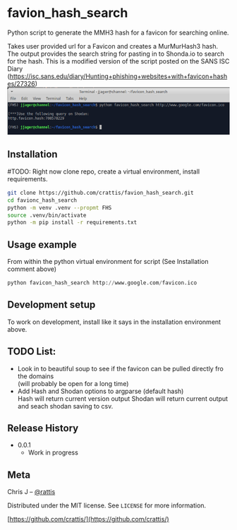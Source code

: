 # favion_hash_search
Python script to generate the MMH3 hash for a favicon for searching online.

Takes user provided url for a Favicon and creates a MurMurHash3 hash. The output provides the search string for pasting in to Shonda.io to search for the hash.
This is a modified version of the script posted on the SANS ISC Diary (https://isc.sans.edu/diary/Hunting+phishing+websites+with+favicon+hashes/27326)
![](header.png)

## Installation

#TODO: Right now clone repo, create a virtual environment, install requirements.

```sh
git clone https://github.com/crattis/favion_hash_search.git
cd favionc_hash_search
python -m venv .venv --propmt FHS
source .venv/bin/activate
python -m pip install -r requirements.txt
```

## Usage example
From within the python virtual environment for script (See Installation comment above)

```python
python favicon_hash_search http://www.google.com/favicon.ico
```

## Development setup


To work on development, install like it says in the installation environment above.

## TODO List:
* Look in to beautiful soup to see if the favicon can be pulled directly fro the domains  
  (will probably be open for a long time)
* Add Hash and Shodan options to argparse (default hash)  
  Hash will return current version output
  Shodan will return current output and seach shodan saving to csv.

## Release History
* 0.0.1
    * Work in progress

## Meta

Chris J – [@rattis](https://twitter.com/rattis)

Distributed under the MIT license. See ``LICENSE`` for more information.

[https://github.com/crattis/](https://github.com/crattis/)

